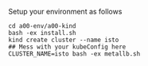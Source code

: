 Setup your environment as follows

```shell
cd a00-env/a00-kind
bash -ex install.sh
kind create cluster --name isto
## Mess with your kubeConfig here
CLUSTER_NAME=isto bash -ex metallb.sh
```
